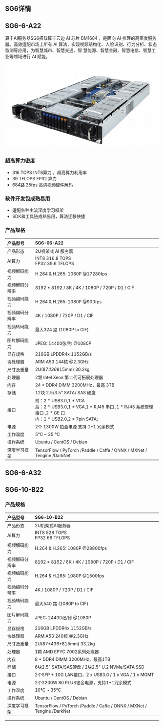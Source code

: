 ## SG6详情
## SG6-6-A22
算丰AI服务器SG6搭载算丰云边 AI 芯片 BM1684 ，是面向 AI 推理的高密度服务器。高效适配市场上所有 AI 算法，实现视频结构化、人脸识别、行为分析、状态监测等应用，为智慧城市、智慧交通、智
慧能源、智慧金融、智慧电信、智慧工业等领域进行 AI 赋能。
![Alt text](./pics/服务器SG6.png)
### 超高算力密度
* 316 TOPS INT8算力 ，超高算力利用率
* 39 TFLOPS FP32 算力
* 684路 25fps 高清视频硬件解码
### 软件开发包成熟易用
* 适配各种主流深度学习框架
* SDK和工具链成熟易用，算法迁移快捷
### 产品规格
| 产品型号 | SG6-06-A22 |
| :---- | :---- |
| 产品形态 | 2U机架式 AI 服务器 |
| AI算力 | INT8 316.8 TOPS<br>FP32 39.6 TFLOPS |
| 视频解码能力 | H.264 & H.265: 1080P @17280fps |
| 视频解码分辨率 | 8192 * 8192 / 8K / 4K / 1080P / 720P / D1 / CIF |
| 视频编码能力 | H.264 & H.265: 1080P @900fps
| 视频编码分辨率 | 4K / 1080P / 720P / D1 / CIF |
| 视频转码能力 | 最大324 路 (1080P to CIF)
| 图片解码能力 | JPEG: 14400张/秒 @1080P |
| 显存规格 | 216GB LPDDR4x 1152GB/s |
| 协处理器 | ARM A53 144核 @2.3GHz |
| 尺寸及重量 | 2U(87*436*815mm) 30.2kg |
| 处理器 | 2颗 Intel Xeon 第二代可拓展处理器 |
| 内存 | 24 * DDR4 DIMM 3200MHz，最高 3TB |
| 存储 | 12块 2.5/3.5“ SATA/ SAS 硬盘 |
| 接口 | 前：2 * USB3.0,1 * VGA<br>后：2 * USB3.0,1 * VGA,1 * RJ45 串口 ,1 * RJ45 系统管理接口 ,2 * GE 口<br>内：1 * USB2.0,2 * 7pin SATA; |
| 电源 | 2个 1300W 铂金电源 支持 1+1 冗余模式 |
| 工作温度 | 5°C ~ 35 °C |
| 操作系统 | Ubuntu / CentOS / Debian |
| 深度学习框架 | TensorFlow / PyTorch /Paddle / Caffe / ONNX / MXNet / Tengine /DarkNet|

## SG6-6-A32

## SG6-10-B22
### 产品规格
| 产品型号 | SG6-10-B22 |
| :---- | :---- |
| 产品形态 | 2U机架式AI服务器 |
| AI算力 | INT8 528 TOPS<br>FP32 66 TFLOPS |
| 视频解码能力 | H.264 & H.265: 1080P @28800fps |
| 视频解码分辨率 | 8192 * 8192 / 8K / 4K / 1080P / 720P / D1 / CIF |
| 视频编码能力 | H.264 & H.265: 1080P @1500fps
| 视频编码分辨率 | 4K / 1080P / 720P / D1 / CIF |
| 视频转码能力 | 最大540 路 (1080P to CIF)
| 图片解码能力 | JPEG: 24400张/秒 @1080P |
| 显存规格 | 216GB LPDDR4x 1152GB/s |
| 协处理器 | ARM A53 240核 @2.3GHz |
| 尺寸及重量 | 2U(87\*436\*815mm) 33.2kg |
| 处理器 | 1颗 AMD EPYC 7002系列处理器 |
| 内存 | 8 * DDR4 DIMM 3200MHz，最高1TB |
| 存储 | 6块2.5" SATA/SAS硬盘 / 2块2.5" U.2 NVMe/SATA SSD |
| 接口 |2个SFP + 10G LAN接口，2 x USB3.0 / 1 x VGA / 1 x MGMT |
| 电源 | 2个2200W 80 PLUS铂金电源，支持1+1冗余模式|
| 工作温度 | 10°C ~ 35°C |
| 操作系统 | Ubuntu / CentOS / Debian |
| 深度学习框架 | TensorFlow / PyTorch /Paddle / Caffe / ONNX / MXNet / Tengine /DarkNet|
***